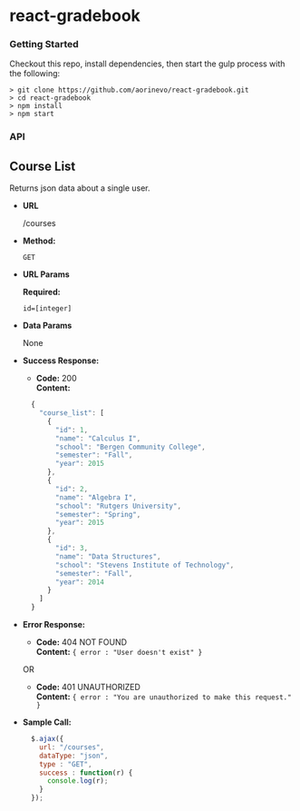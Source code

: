 # react-gradebook

### Getting Started

Checkout this repo, install dependencies, then start the gulp process with the following:

```
> git clone https://github.com/aorinevo/react-gradebook.git
> cd react-gradebook
> npm install
> npm start
```

### API

**Course List**
----
  Returns json data about a single user.

* **URL**

  /courses

* **Method:**

  `GET`
  
*  **URL Params**

   **Required:**
 
   `id=[integer]`

* **Data Params**

  None

* **Success Response:**

  * **Code:** 200 <br />
    **Content:** 
  ```javascript
    {
      "course_list": [
        {
          "id": 1,
          "name": "Calculus I",
          "school": "Bergen Community College",
          "semester": "Fall",
          "year": 2015
        },
        {
          "id": 2,
          "name": "Algebra I",
          "school": "Rutgers University",
          "semester": "Spring",
          "year": 2015
        },
        {
          "id": 3,
          "name": "Data Structures",
          "school": "Stevens Institute of Technology",
          "semester": "Fall",
          "year": 2014
        }
      ]
    }
  ```    
 
* **Error Response:**

  * **Code:** 404 NOT FOUND <br />
    **Content:** `{ error : "User doesn't exist" }`

  OR

  * **Code:** 401 UNAUTHORIZED <br />
    **Content:** `{ error : "You are unauthorized to make this request." }`

* **Sample Call:**

  ```javascript
    $.ajax({
      url: "/courses",
      dataType: "json",
      type : "GET",
      success : function(r) {
        console.log(r);
      }
    });
  ```
